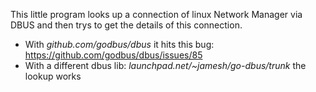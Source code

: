 This little program looks up a connection of linux Network Manager via DBUS and then trys
to get the details of this connection.

* With *github.com/godbus/dbus* it hits this bug: https://github.com/godbus/dbus/issues/85
* With a different dbus lib: *launchpad.net/~jamesh/go-dbus/trunk* the lookup works